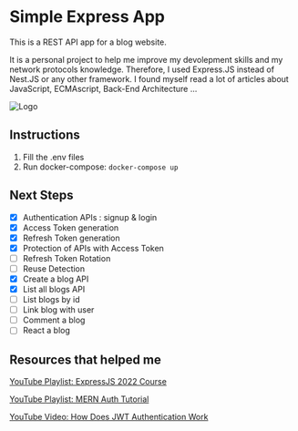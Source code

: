 # Simple Express App

This is a REST API app for a blog website.

It is a personal project to help me improve my devolepment skills and my network protocols knowledge.
Therefore, I used Express.JS instead of Nest.JS or any other framework. I found myself read a lot of articles about JavaScript, ECMAscript, Back-End Architecture ...

![Logo](https://miro.medium.com/max/800/1*M10QaO1mZCk_jvH2EBNmaQ.jpeg "title")

## Instructions

1. Fill the .env files
2. Run docker-compose: `docker-compose up`

## Next Steps

- [x] Authentication APIs : signup & login
- [x] Access Token generation
- [x] Refresh Token generation
- [x] Protection of APIs with Access Token
- [ ] Refresh Token Rotation
- [ ] Reuse Detection
- [x] Create a blog API
- [x] List all blogs API
- [ ] List blogs by id
- [ ] Link blog with user
- [ ] Comment a blog
- [ ] React a blog

## Resources that helped me

[YouTube Playlist: ExpressJS 2022 Course](https://www.youtube.com/playlist?list=PL_cUvD4qzbkwp6pxx27pqgohrsP8v1Wj2)

[YouTube Playlist: MERN Auth Tutorial](https://www.youtube.com/playlist?list=PL4cUxeGkcC9g8OhpOZxNdhXggFz2lOuCT)

[YouTube Video: How Does JWT Authentication Work](https://www.youtube.com/watch?v=hoBSjmrwF1k)
